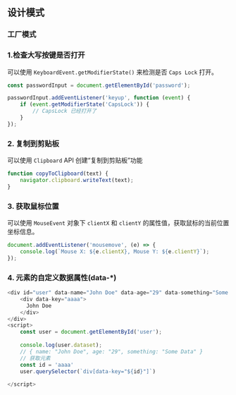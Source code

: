 ## 设计模式
### 工厂模式

### 1.检查大写按键是否打开
可以使用 `KeyboardEvent.getModifierState()` 来检测是否 `Caps Lock` 打开。
```javascript
const passwordInput = document.getElementById('password');

passwordInput.addEventListener('keyup', function (event) {
    if (event.getModifierState('CapsLock')) {
        // CapsLock 已经打开了
    }
}); 
```
### 2. 复制到剪贴板
可以使用 `Clipboard` API 创建“复制到剪贴板”功能
```javascript
function copyToClipboard(text) {
    navigator.clipboard.writeText(text);
}    
```
### 3. 获取鼠标位置
可以使用 `MouseEvent` 对象下 `clientX` 和 `clientY` 的属性值，获取鼠标的当前位置坐标信息。
```javascript
document.addEventListener('mousemove', (e) => {
    console.log(`Mouse X: ${e.clientX}, Mouse Y: ${e.clientY}`);
}); 
```
### 4. 元素的自定义数据属性(data-*)
```javascript
<div id="user" data-name="John Doe" data-age="29" data-something="Some Data">
    <div data-key="aaaa">
      John Doe
    </div>
</div>
<script>
    const user = document.getElementById('user');
  
    console.log(user.dataset); 
    // { name: "John Doe", age: "29", something: "Some Data" }
    // 获取元素
    const id = 'aaaa'
    user.querySelector(`div[data-key="${id}"]`)
    
</script> 
```
